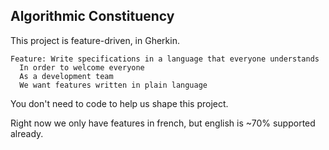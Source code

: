 ## Algorithmic Constituency

This project is feature-driven, in Gherkin.

``` gherkin
Feature: Write specifications in a language that everyone understands
  In order to welcome everyone
  As a development team
  We want features written in plain language
```

You don't need to code to help us shape this project.

Right now we only have features in french, but english is ~70% supported already.



